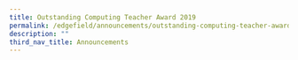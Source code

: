 ```yaml
---
title: Outstanding Computing Teacher Award 2019
permalink: /edgefield/announcements/outstanding-computing-teacher-award-2019/
description: ""
third_nav_title: Announcements
---
```


